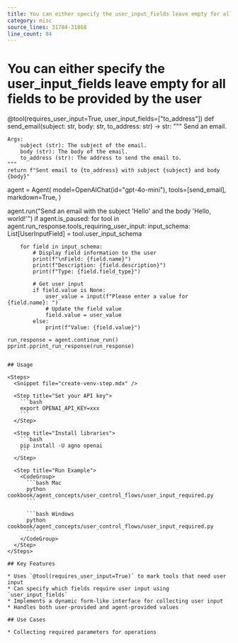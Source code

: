```yaml
---
title: You can either specify the user_input_fields leave empty for all fields to be provided by the user
category: misc
source_lines: 31784-31868
line_count: 84
---
```


# You can either specify the user_input_fields leave empty for all fields to be provided by the user
@tool(requires_user_input=True, user_input_fields=["to_address"])
def send_email(subject: str, body: str, to_address: str) -> str:
    """
    Send an email.

    Args:
        subject (str): The subject of the email.
        body (str): The body of the email.
        to_address (str): The address to send the email to.
    """
    return f"Sent email to {to_address} with subject {subject} and body {body}"

agent = Agent(
    model=OpenAIChat(id="gpt-4o-mini"),
    tools=[send_email],
    markdown=True,
)

agent.run("Send an email with the subject 'Hello' and the body 'Hello, world!'")
if agent.is_paused:
    for tool in agent.run_response.tools_requiring_user_input:
        input_schema: List[UserInputField] = tool.user_input_schema

        for field in input_schema:
            # Display field information to the user
            print(f"\nField: {field.name}")
            print(f"Description: {field.description}")
            print(f"Type: {field.field_type}")

            # Get user input
            if field.value is None:
                user_value = input(f"Please enter a value for {field.name}: ")
                # Update the field value
                field.value = user_value
            else:
                print(f"Value: {field.value}")

    run_response = agent.continue_run()
    pprint.pprint_run_response(run_response)
```

## Usage

<Steps>
  <Snippet file="create-venv-step.mdx" />

  <Step title="Set your API key">
    ```bash
    export OPENAI_API_KEY=xxx
    ```
  </Step>

  <Step title="Install libraries">
    ```bash
    pip install -U agno openai
    ```
  </Step>

  <Step title="Run Example">
    <CodeGroup>
      ```bash Mac
      python cookbook/agent_concepts/user_control_flows/user_input_required.py
      ```

      ```bash Windows
      python cookbook/agent_concepts/user_control_flows/user_input_required.py
      ```
    </CodeGroup>
  </Step>
</Steps>

## Key Features

* Uses `@tool(requires_user_input=True)` to mark tools that need user input
* Can specify which fields require user input using `user_input_fields`
* Implements a dynamic form-like interface for collecting user input
* Handles both user-provided and agent-provided values

## Use Cases

* Collecting required parameters for operations


